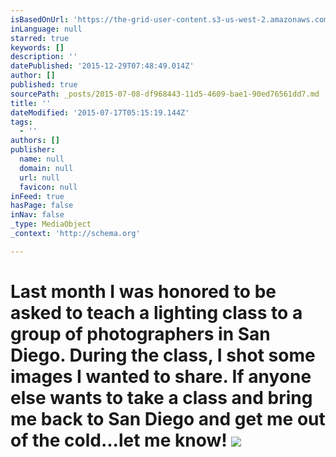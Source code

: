 ```yaml
---
isBasedOnUrl: 'https://the-grid-user-content.s3-us-west-2.amazonaws.com/a4c3bb79-f63a-415b-942f-4c6dca351e03.jpg'
inLanguage: null
starred: true
keywords: []
description: ''
datePublished: '2015-12-29T07:48:49.014Z'
author: []
published: true
sourcePath: _posts/2015-07-08-df968443-11d5-4609-bae1-90ed76561dd7.md
title: ''
dateModified: '2015-07-17T05:15:19.144Z'
tags:
  - ''
authors: []
publisher:
  name: null
  domain: null
  url: null
  favicon: null
inFeed: true
hasPage: false
inNav: false
_type: MediaObject
_context: 'http://schema.org'

---
```

# Last month I was honored to be asked to teach a lighting class to a group of photographers in San Diego. During the class, I shot some images I wanted to share. If anyone else wants to take a class and bring me back to San Diego and get me out of the cold...let me know! ![](https://the-grid-user-content.s3-us-west-2.amazonaws.com/a4c3bb79-f63a-415b-942f-4c6dca351e03.jpg)